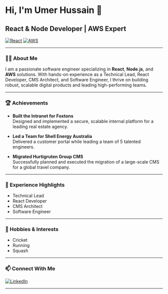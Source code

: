 # Hi, I'm Umer Hussain 👋

## React & Node Developer | AWS Expert

[![React](https://img.shields.io/badge/React-20232A?style=for-the-badge&logo=react&logoColor=61DAFB)](https://reactjs.org/)
[![AWS](https://img.shields.io/badge/AWS-232F3E?style=for-the-badge&logo=amazon-aws&logoColor=FF9900)](https://aws.amazon.com/)

---

### 👨‍💻 About Me

I am a passionate software engineer specializing in **React**, **Node.js**, and **AWS** solutions. With hands-on experience as a Technical Lead, React Developer, CMS Architect, and Software Engineer, I thrive on building robust, scalable digital products and leading high-performing teams.

---

### 🏆 Achievements

- **Built the Intranet for Foxtons**  
  Designed and implemented a secure, scalable internal platform for a leading real estate agency.

- **Led a Team for Shell Energy Australia**  
  Delivered a customer portal while leading a team of 5 talented engineers.

- **Migrated Hurtigruten Group CMS**  
  Successfully planned and executed the migration of a large-scale CMS for a global travel company.

---

### 💼 Experience Highlights

- Technical Lead
- React Developer
- CMS Architect
- Software Engineer

---

### 🏏 Hobbies & Interests

- Cricket
- Running
- Squash

---

### 📫 Connect With Me

[![LinkedIn](https://img.shields.io/badge/LinkedIn-0077B5?style=flat&logo=linkedin&logoColor=white)](https://www.linkedin.com/in/umerhussa11n/)

---

<!--
**umerhussa11n/umerhussa11n** is a ✨ special ✨ repository because its `README.md` (this file) appears on your GitHub profile.
-->
